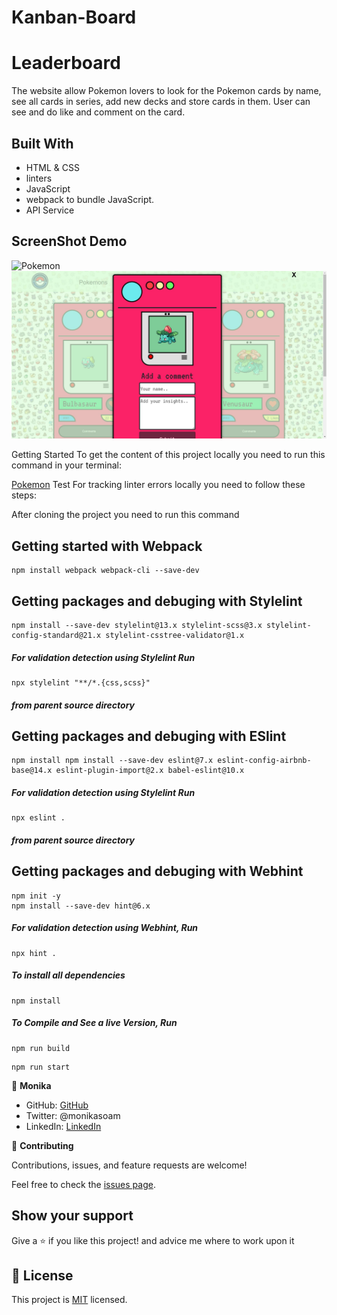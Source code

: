 # Kanban-Board
# Leaderboard

The website allow Pokemon lovers to look for the Pokemon cards by name, see all cards in series, add new decks and store cards in them. User can see and do like and comment on the card.
## Built With

- HTML & CSS
- linters
- JavaScript
- webpack to bundle JavaScript.
- API Service


## ScreenShot Demo
![Pokemon](./src/images/Homepage-full.png)
![Pokemon-overlay](./src/images/overlay.png)



Getting Started
To get the content of this project locally you need to run this command in your terminal:

[Pokemon](https://github.com/monika-soam/Leaderboard)
Test For tracking linter errors locally you need to follow these steps:

After cloning the project you need to run this command



## Getting started with Webpack

```
npm install webpack webpack-cli --save-dev
```

## Getting packages and debuging with Stylelint

```
npm install --save-dev stylelint@13.x stylelint-scss@3.x stylelint-config-standard@21.x stylelint-csstree-validator@1.x
```

##### For validation detection using Stylelint Run

```
npx stylelint "**/*.{css,scss}"
```

##### from parent source directory

## Getting packages and debuging with ESlint

```
npm install npm install --save-dev eslint@7.x eslint-config-airbnb-base@14.x eslint-plugin-import@2.x babel-eslint@10.x
```

##### For validation detection using Stylelint Run

```
npx eslint .
```

##### from parent source directory

## Getting packages and debuging with Webhint

```
npm init -y
npm install --save-dev hint@6.x
```

##### For validation detection using Webhint, Run

```
npx hint .
```
##### To install all dependencies
```
npm install
```

##### To Compile and See a live Version,  Run
```
npm run build 
```
```
npm run start
```


👤 **Monika**

- GitHub: [GitHub](https://github.com/monika-soam)
- Twitter: @monikasoam
- LinkedIn: [LinkedIn](linkedin.com/in/monika-soam-✓-16b59925)




🤝 **Contributing**

Contributions, issues, and feature requests are welcome!

Feel free to check the [issues page](https://github.com/monika-soam/To-do-list/issues).

## Show your support

Give a ⭐️ if you like this project! and advice me where to work upon it


## 📝 License

This project is [MIT](./MIT.md) licensed.

